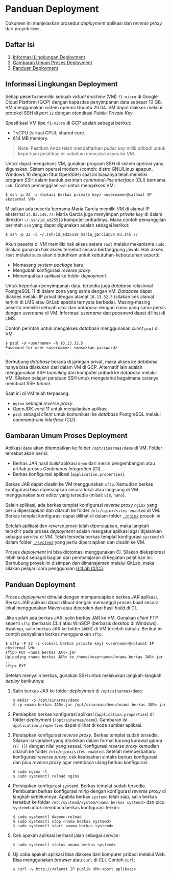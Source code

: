 # Panduan Deployment

Dokumen ini menjelaskan prosedur _deployment_ aplikasi dan _reverse proxy_
dari proyek `demo`.

## Daftar Isi

1. [Informasi Lingkungan Deployment](#informasi-lingkungan-deployment)
1. [Gambaran Umum Proses Deployment](#gambaran-umum-proses-deployment)
1. [Panduan Deployment](#panduan-deployment)

## Informasi Lingkungan Deployment

Setiap peserta memiliki sebuah _virtual machine_ (VM) `f1-micro` di Google
Cloud Platform (GCP) dengan kapasitas penyimpanan data sebesar 10 GB. VM
menggunakan sistem operasi Ubuntu 20.04. VM dapat diakses melalui protokol
SSH di _port_ `22` dengan otentikasi _Public-Private Key_.

Spesifikasi VM tipe `f1-micro` di GCP adalah sebagai berikut:

- 1 vCPU (virtual CPU), shared core.
- 614 MB memory.

> Note: Pastikan Anda telah mendaftarkan _public key_ milik pribadi untuk
> keperluan pelatihan ini sebelum mencoba akses ke VM.

Untuk dapat mengakses VM, gunakan program SSH di sistem operasi yang digunakan.
Sistem operasi modern (contoh: distro GNU/Linux apapun, Windows 10 dengan fitur
OpenSSH) saat ini biasanya telah memiliki program SSH dalam bentuk perintah
_command-line interface_ (CLI) bernama `ssh`. Contoh pemanggilan `ssh` untuk
mengakses VM:

```shell
$ ssh -p 22 -i <lokasi berkas private key> <username>@<alamat IP eksternal VM>
```

Misalkan ada peserta bernama Maria Garcia memilki VM di alamat IP eksternal
`34.83.145.77`. Maria Garcia juga menyimpan _private key_ di dalam direktori
`~/.ssh/id_ed25519` komputer pribadinya. Maka contoh pemanggilan perintah `ssh`
yang dapat digunakan adalah sebagai berikut:

```shell
$ ssh -p 22 -i ~/.ssh/id_ed25519 maria_garcia@34.83.145.77
```

Akun peserta di VM memiliki hak akses setara `root` melalui mekanisme `sudo`.
Silakan gunakan hak akses tersebut secara bertanggung jawab.
Hak akses `root` melalui `sudo` akan dibutuhkan untuk kebutuhan-kebututuhan
seperti:

- Memasang _system package_ baru.
- Mengubah konfigurasi _reverse proxy_.
- Menempatkan aplikasi ke folder _deployment_.

Untuk keperluan penyimpanan data, tersedia juga _database_ relasional
PostgreSQL 11 di dalam zona yang sama dengan VM. _Database_ dapat diakses
melalui IP privat dengan alamat `10.13.32.5` (silakan cek alamat terkini di
LMS atau GitLab apabila ternyata berbeda). Masing-masing peserta memiliki
sebuah _user_ dan _database_ dengan nama yang sama persis dengan _username_
di VM. Informasi _username_ dan _password_ dapat dilihat di LMS.

Contoh perintah untuk mengakses _database_ menggunakan _client_ `psql` di VM:

```shell
$ psql -U <username> -h 10.13.32.5
Password for user <username>: <masukkan password>
...
```

Berhubung _database_ berada di jaringan privat, maka akses ke _database_ hanya
bisa dilakukan dari  dalam VM di GCP. Alternatif lain adalah menggunakan SSH
_tunneling_ dari komputer pribadi ke _database_ melalui VM. Silakan pelajari
panduan SSH untuk mengetahui bagaimana caranya membuat SSH _tunnel_.

Saat ini di VM telah terpasang:

- `nginx` sebagai _reverse proxy_.
- OpenJDK versi 11 untuk menjalankan aplikasi.
- `psql` sebagai _client_ untuk komunikasi ke _database_ PostgreSQL melalui
  _command-line interface_ (CLI).

## Gambaran Umum Proses Deployment

Aplikasi `demo` akan ditempatkan ke folder `/opt/sinarmas/demo` di VM. Folder
tersebut akan berisi:

- Berkas JAR hasil _build_ aplikasi `demo` dari mesin pengembangan atau artifak
  proses _Continuous Integration_ (CI).
- Berkas konfigurasi aplikasi (`application.properties`).

Berkas JAR dapat disalin ke VM menggunakan `sftp`. Kemudian berkas konfigurasi
bisa dipersiapkan secara lokal atau langsung di VM menggunakan _text editor_
yang tersedia (misal: `vim`, `nano`).

Selain aplikasi, ada berkas templat konfigurasi _reverse proxy_ `nginx` yang
perlu dipersiapkan dan ditaruh ke folder `/etc/nginx/sites-enabled` di VM.
Berkas templat konfigurasi dapat dilihat di dalam folder [`./nginx`](./nginx/demo.conf.template)
proyek ini.

Setelah aplikasi dan _reverse proxy_ telah dipersiapkan, maka langkah terakhir
pada proses _deployment_ adalah mengatur aplikasi agar dijalankan sebagai
_service_ di VM. Telah tersedia berkas templat konfigurasi `systemd` di dalam
folder [`./systemd`](systemd/demo.template) yang perlu dipersiapkan dan disalin ke VM.

Proses _deployment_ ini bisa diotomasi menggunakan CI. Silakan dieksplorasi
lebih lanjut sebagai bagian dari pembelajaran di kegiatan pelatihan ini.
Berhubung proyek ini disimpan dan dimanajemen melalui GitLab, maka silakan
pelajari cara penggunaan [GitLab CI/CD](https://docs.gitlab.com/ee/ci/).

## Panduan Deployment

Proses _deployment_ dimulai dengan mempersiapkan berkas JAR aplikasi.
Berkas JAR aplikasi dapat dibuat dengan memanggil proses _build_ secara lokal
menggunakan Maven atau diperoleh dari hasil _build_ di CI.

Jika sudah ada berkas JAR, salin berkas JAR ke VM. Gunakan _client_ FTP seperti
`sftp` (berbasis CLI) atau WinSCP (berbasis _desktop_ di Windows). Awalnya,
salin berkas JAR ke folder `$HOME` di VM terlebih dahulu. Berikut ini contoh
penyalinan berkas menggunakan `sftp`:

```shell
$ sftp -P 22 -i <lokasi berkas private key} <username>@<alamat IP eksternal VM>
sftp> PUT <nama berkas JAR>.jar
Uploading <nama berkas JAR> to /home/<username>/<nama berkas JAR>.jar
...
sftp> BYE
```

Setelah menyalin berkas, gunakan SSH untuk melakukan langkah-langkah _deploy_
berikutnya:

1. Salin berkas JAR ke folder _deployment_ di `/opt/sinarmas/demo`:
   
   ```shell
   $ mkdir -p /opt/sinarmas/demo
   $ cp <nama berkas JAR>.jar /opt/sinarmas/demo/<nama berkas JAR>.jar
   ```
1. Persiapkan berkas konfigurasi aplikasi (`application.properties`) di folder
   _deployment_ (`/opt/sinarmas/demo`). Gambaran isi `application.properties`
   dapat dilihat di kode sumber aplikasi.
1. Persiapkan konfigurasi _reverse proxy_. Berkas templat sudah tersedia.
   Silakan isi variabel yang dituliskan dalam format kurung kurawal ganda (`{{ }}`)
   dengan nilai yang sesuai. Konfigurasi _reverse proxy_ kemudian ditaruh ke
   folder `/etc/nginx/sites-enabled`. Setelah memperbaharui konfigurasi
   _reverse proxy_, cek keabsahan sintaks berkas konfigurasi dan picu
   _reverse proxy_ agar membaca ulang berkas konfigurasi:
   
   ```shell
   $ sudo nginx -t
   $ sudo systemctl reload nginx
   ```
1. Persiapkan konfigurasi `systemd`. Berkas templat sudah tersedia. Pembuatan
   berkas konfigurasi mirip dengan konfigurasi _reverse proxy_ di langkah
   sebelumnya. Apabila berkas `systemd` telah siap, salin berkas tersebut ke
   folder `/etc/systemd/system/<nama berkas systemd>` dan picu `systemd` untuk
   membaca berkas konfigurasi terkini:
   
   ```shell
   $ sudo systemctl daemon-reload
   $ sudo systemctl stop <nama berkas systemd>
   $ sudo systemctl start <nama berkas systemd>
   ```
1. Cek apakah aplikasi berhasil jalan sebagai _service_:
   
   ```shell
   $ sudo systemctl status <nama berkas systemd>
   ```
1. Uji coba apakah aplikasi bisa diakses dari komputer pribadi melalui Web.
   Bisa menggunakan _browser_ atau `curl` di CLI. Contoh `curl`:
   
   ```shell
   $ curl -v http://<alamat IP publik VM>:<port aplikasi>
   ```
